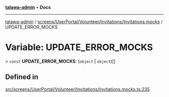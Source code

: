 [**talawa-admin**](../../../../../../README.md) • **Docs**

***

[talawa-admin](../../../../../../modules.md) / [screens/UserPortal/Volunteer/Invitations/Invitations.mocks](../README.md) / UPDATE\_ERROR\_MOCKS

# Variable: UPDATE\_ERROR\_MOCKS

\> `const` **UPDATE\_ERROR\_MOCKS**: (`object` \| `object`)[]

## Defined in

[src/screens/UserPortal/Volunteer/Invitations/Invitations.mocks.ts:235](https://github.com/PalisadoesFoundation/talawa-admin/blob/4bef0939e3fab4672bfd3599312195b8557e01a3/src/screens/UserPortal/Volunteer/Invitations/Invitations.mocks.ts#L235)
